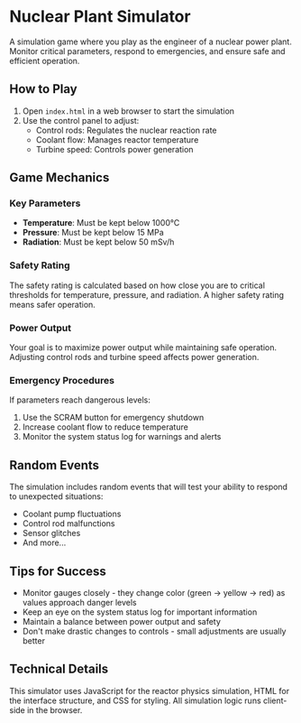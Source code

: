 # Nuclear Plant Simulator

A simulation game where you play as the engineer of a nuclear power plant. Monitor critical parameters, respond to emergencies, and ensure safe and efficient operation.

## How to Play

1. Open `index.html` in a web browser to start the simulation
2. Use the control panel to adjust:
   - Control rods: Regulates the nuclear reaction rate
   - Coolant flow: Manages reactor temperature
   - Turbine speed: Controls power generation

## Game Mechanics

### Key Parameters

- **Temperature**: Must be kept below 1000°C
- **Pressure**: Must be kept below 15 MPa
- **Radiation**: Must be kept below 50 mSv/h

### Safety Rating

The safety rating is calculated based on how close you are to critical thresholds for temperature, pressure, and radiation. A higher safety rating means safer operation.

### Power Output

Your goal is to maximize power output while maintaining safe operation. Adjusting control rods and turbine speed affects power generation.

### Emergency Procedures

If parameters reach dangerous levels:

1. Use the SCRAM button for emergency shutdown
2. Increase coolant flow to reduce temperature
3. Monitor the system status log for warnings and alerts

## Random Events

The simulation includes random events that will test your ability to respond to unexpected situations:

- Coolant pump fluctuations
- Control rod malfunctions
- Sensor glitches
- And more...

## Tips for Success

- Monitor gauges closely - they change color (green → yellow → red) as values approach danger levels
- Keep an eye on the system status log for important information
- Maintain a balance between power output and safety
- Don't make drastic changes to controls - small adjustments are usually better

## Technical Details

This simulator uses JavaScript for the reactor physics simulation, HTML for the interface structure, and CSS for styling. All simulation logic runs client-side in the browser.
